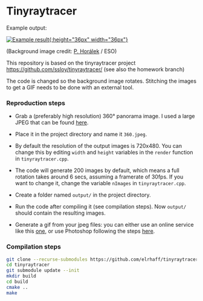 # Tinyraytracer

Example output:

[![Example result](https://thumbs.gfycat.com/LeafyAstonishingJoey-size_restricted.gif){:height="36px" width="36px"}](https://gfycat.com/fr/leafyastonishingjoey)

(Background image credit: [P. Horálek](https://www.facebook.com/PetrHoralekPhotography) / ESO)

This repository is based on the tinyraytracer project https://github.com/ssloy/tinyraytracer/ 
(see also the homework branch)

The code is changed so the background image rotates. Stitching the images to get a GIF needs to be done 
with an external tool.
 
### Reproduction steps

* Grab a (preferably high resolution) 360° panorama image. I used a large JPEG that can be found [here](https://www.eso.org/public/images/potw2019a/).

* Place it in the project directory and name it `360.jpeg`. 
* By default the resolution of the output images is 720x480. You can change this by editing `width` and `height` variables in the `render` function 
in `tinyraytracer.cpp`.
* The code will generate 200 images by default, which means a full rotation takes around 6 secs, assuming a framerate of 30fps.
If you want to change it, change the variable `nImages` in `tinyraytracer.cpp`.
* Create a folder named `output/` in the project directory.
* Run the code after compiling it (see compilation steps). Now `output/` should contain the resulting images. 
* Generate a gif from your jpeg files: you can either use an online service like this [one](https://gifmaker.me/),
or use Photoshop following the steps [here](https://www.youtube.com/watch?v=ZLtbtmz2vKo).

### Compilation steps
```sh
git clone --recurse-submodules https://github.com/elrhaff/tinyraytracer
cd tinyraytracer
git submodule update --init
mkdir build
cd build
cmake ..  
make
```
